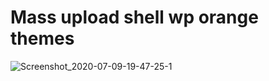 # Mass upload shell wp orange themes

![Screenshot_2020-07-09-19-47-25-1](https://user-images.githubusercontent.com/65480013/87042181-8043f980-c21d-11ea-9e43-48894377e716.png)
